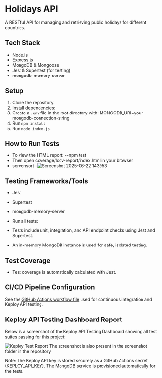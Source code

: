 # Holidays API

A RESTful API for managing and retrieving public holidays for different countries.

## Tech Stack

- Node.js
- Express.js
- MongoDB & Mongoose
- Jest & Supertest (for testing)
- mongodb-memory-server


## Setup
1. Clone the repository.
2. Install dependencies:
3. Create a `.env` file in the root directory with:
   MONGODB_URI=your-mongodb-connection-string
4. Run `npm install`
5. Run `node index.js`

 ## How to Run Tests
 - To view the HTML report:
 --npm test
  - Then open coverage/lcov-report/index.html in your browser
  - screensort
  -![Screenshot 2025-06-22 143953](https://github.com/user-attachments/assets/40afed57-2dbd-41e7-887c-f62dd5277f93)

## Testing Frameworks/Tools
- Jest
- Supertest
- mongodb-memory-server






- Run all tests:
- Tests include unit, integration, and API endpoint checks using Jest and Supertest.
- An in-memory MongoDB instance is used for safe, isolated testing.
## Test Coverage

- Test coverage is automatically calculated with Jest.

## CI/CD Pipeline Configuration

See the [GitHub Actions workflow file](.github/workflows/ci.yml) used for continuous integration and Keploy API testing.

## Keploy API Testing Dashboard Report

Below is a screenshot of the Keploy API Testing Dashboard showing all test suites passing for this project:

![Keploy Test Report]("screenshot/screenshotskeploy-test-report.png")
The screenshot is also present in the screenshot folder in  the repository

Note: The Keploy API key is stored securely as a GitHub Actions secret (KEPLOY_API_KEY).
      The MongoDB service is provisioned automatically for the tests.
